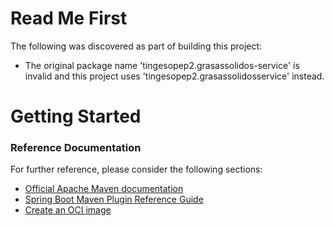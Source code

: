 # Read Me First
The following was discovered as part of building this project:

* The original package name 'tingesopep2.grasassolidos-service' is invalid and this project uses 'tingesopep2.grasassolidosservice' instead.

# Getting Started

### Reference Documentation
For further reference, please consider the following sections:

* [Official Apache Maven documentation](https://maven.apache.org/guides/index.html)
* [Spring Boot Maven Plugin Reference Guide](https://docs.spring.io/spring-boot/docs/2.7.13/maven-plugin/reference/html/)
* [Create an OCI image](https://docs.spring.io/spring-boot/docs/2.7.13/maven-plugin/reference/html/#build-image)

